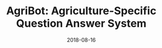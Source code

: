---
title: "AgriBot: Agriculture-Specific Question Answer System"
collection: publications
date: 2018-08-16
venue: 'STEM'
paperurl: 'https://indiarxiv.org/3qp98/'
citation: 'With: Naman Jain, Pranjali Jain, Pratik Kayal, P Jayakrishna, Sahit Soham, Pachpande, Mayank Singh. <i>STEM 2018</i>.'
permalink: /publication/2015-10-01-paper-title-number-10
excerpt: 'This paper is about the number 3. The number 4 is left for future work.'
---